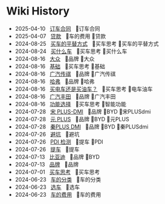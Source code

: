 # Wiki History

- 2025-04-10&nbsp;&nbsp; [订车合同](/0023_订车合同)&nbsp;&nbsp; :bookmark:订车合同
- 2025-04-07&nbsp;&nbsp; [贷款](/0022_车的费用_贷款)&nbsp;&nbsp; :bookmark:车的费用 :bookmark:贷款
- 2024-08-25&nbsp;&nbsp; [买车的平替方式](/0021_买车思考_买车的平替方式)&nbsp;&nbsp; :bookmark:买车思考 :bookmark:买车的平替方式
- 2024-08-24&nbsp;&nbsp; [买什么车](/0020_买车思考_买什么车)&nbsp;&nbsp; :bookmark:买车思考 :bookmark:买什么车
- 2024-08-16&nbsp;&nbsp; [大众](/0014_品牌_大众)&nbsp;&nbsp; :bookmark:品牌 :bookmark:大众
- 2024-08-16&nbsp;&nbsp; [基础](/0019_买车思考_基础)&nbsp;&nbsp; :bookmark:买车思考 :bookmark:基础
- 2024-08-16&nbsp;&nbsp; [广汽传祺](/0016_品牌_广汽传祺)&nbsp;&nbsp; :bookmark:品牌 :bookmark:广汽传祺
- 2024-08-16&nbsp;&nbsp; [哈弗](/0015_品牌_哈弗)&nbsp;&nbsp; :bookmark:品牌 :bookmark:哈弗
- 2024-08-16&nbsp;&nbsp; [买电车还是买油车？](/0013_买车思考_电车油车)&nbsp;&nbsp; :bookmark:买车思考 :bookmark:电车油车
- 2024-08-16&nbsp;&nbsp; [广汽丰田](/0017_品牌_广汽丰田)&nbsp;&nbsp; :bookmark:品牌 :bookmark:广汽丰田
- 2024-08-16&nbsp;&nbsp; [功能选择](/0018_买车思考_智能功能)&nbsp;&nbsp; :bookmark:买车思考 :bookmark:智能功能
- 2024-07-28&nbsp;&nbsp; [宋 PLUS-DMI](/0011_品牌_BYD_宋PLUSdmi)&nbsp;&nbsp; :bookmark:品牌 :bookmark:BYD :bookmark:宋PLUSdmi
- 2024-07-28&nbsp;&nbsp; [元 PLUS](/0010_品牌_BYD_元PLUS)&nbsp;&nbsp; :bookmark:品牌 :bookmark:BYD :bookmark:元PLUS
- 2024-07-28&nbsp;&nbsp; [秦PLUS DMI](/0012_品牌_BYD_秦PLUSdmi)&nbsp;&nbsp; :bookmark:品牌 :bookmark:BYD :bookmark:秦PLUSdmi
- 2024-07-26&nbsp;&nbsp; [避坑](/0007_避坑)&nbsp;&nbsp; :bookmark:避坑
- 2024-07-26&nbsp;&nbsp; [PDI 检测](/0008_提车_PDI)&nbsp;&nbsp; :bookmark:提车 :bookmark:PDI
- 2024-07-26&nbsp;&nbsp; [提车](/0009_提车)&nbsp;&nbsp; :bookmark:提车
- 2024-07-13&nbsp;&nbsp; [比亚迪](/0006_品牌_BYD)&nbsp;&nbsp; :bookmark:品牌 :bookmark:BYD
- 2024-07-13&nbsp;&nbsp; [品牌](/0005_品牌)&nbsp;&nbsp; :bookmark:品牌
- 2024-07-01&nbsp;&nbsp; [买车思考](/0004_买车思考)&nbsp;&nbsp; :bookmark:买车思考
- 2024-06-23&nbsp;&nbsp; [车的分类](/0002_车的分类)&nbsp;&nbsp; :bookmark:车的分类
- 2024-06-23&nbsp;&nbsp; [选车](/0001_选车)&nbsp;&nbsp; :bookmark:选车
- 2024-06-23&nbsp;&nbsp; [车的费用](/0003_车的费用)&nbsp;&nbsp; :bookmark:车的费用
